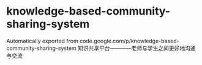# knowledge-based-community-sharing-system
Automatically exported from code.google.com/p/knowledge-based-community-sharing-system
知识共享平台————老师与学生之间更好地沟通与交流
